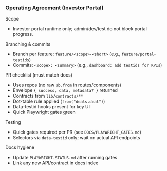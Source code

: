### Operating Agreement (Investor Portal)

Scope
- Investor portal runtime only; admin/dev/test do not block portal progress.

Branching & commits
- Branch per feature: `feature/<scope>-<short>` (e.g., `feature/portal-testids`)
- Commits: `<scope>: <summary>` (e.g., `dashboard: add testids for KPIs`)

PR checklist (must match docs)
- Uses repos (no raw `sb.from` in routes/components)
- Envelope `{ success, data, metadata? }` returned
- Contracts from `lib/contracts/**`
- Dot-table rule applied (`from("deals.deal")`)
- Data-testid hooks present for key UI
- Quick Playwright gates green

Testing
- Quick gates required per PR (see `DOCS/PLAYWRIGHT_GATES.md`)
- Selectors via `data-testid` only; wait on actual API endpoints

Docs hygiene
- Update `PLAYWRIGHT-STATUS.md` after running gates
- Link any new API/contract in docs index


